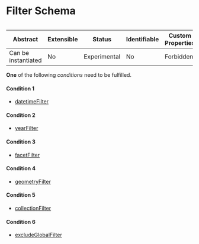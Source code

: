 
# Filter Schema

```
```


| Abstract | Extensible | Status | Identifiable | Custom Properties | Additional Properties | Defined In |
|----------|------------|--------|--------------|-------------------|-----------------------|------------|
| Can be instantiated | No | Experimental | No | Forbidden | Permitted | [filter.json](filter.json) |


**One** of the following *conditions* need to be fulfilled.


#### Condition 1



* [datetimeFilter](datetimeFilter.md)


#### Condition 2



* [yearFilter](yearFilter.md)


#### Condition 3



* [facetFilter](facetFilter.md)


#### Condition 4



* [geometryFilter](geometryFilter.md)


#### Condition 5



* [collectionFilter](collectionFilter.md)


#### Condition 6



* [excludeGlobalFilter](excludeGlobalFilter.md)

